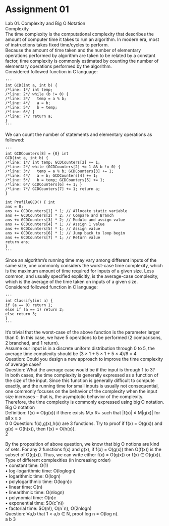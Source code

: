 # Assignment 01

Lab 01. Complexity and Big O Notation  
Complexity  
The time complexity is the computational complexity that describes the amount of 
computer time it takes to run an algorithm. In modern era, most of instructions takes 
fixed time/cycles to perform.  
Because  the  amount  of  time  taken  and  the  number  of  elementary  operations 
performed by algorithm are taken to be related by a constant factor, time complexity 
is commonly estimated by counting the number of elementary operations performed 
by the algorithm.  
Considered followed function in C language:

    '''
    int GCD(int a, int b) {  
    /*line: 1*/ int temp;  
    /*line: 2*/ while (b != 0) {  
    /*line: 3*/   temp = a % b;  
    /*line: 4*/   a = b;  
    /*line: 5*/   b = temp;  
    /*line: 6*/ }  
    /*line: 7*/ return a;  
    } 
    '''

We can count the number of statements and elementary operations as followed:  

    '''
    int GCDCounters[8] = {0} int  
    GCD(int a, int b) {  
    /*line: 1*/ int temp; GCDCounters[2] += 1;  
    /*line: 2*/ while (GCDCounters[2] += 1 && b != 0) {  
    /*line: 3*/   temp = a % b; GCDCounters[3] += 1;  
    /*line: 4*/   a = b; GCDCounters[4] += 1;  
    /*line: 5*/   b = temp; GCDCounters[5] += 1;  
    /*line: 6*/ GCDCounters[6] += 1; }  
    /*line: 7*/ GCDCounters[7] += 1; return a;  
    } 

    int ProfileGCD() { int 
    ans = 0;  
    ans += GCDCounters[1] * 1; // Allocate static variable 
    ans += GCDCounters[2] * 2; // Compare and Branch 
    ans += GCDCounters[3] * 2; // Modulo and assign value 
    ans += GCDCounters[4] * 1; // Assign 1 value 
    ans += GCDCounters[5] * 1; // Assign value 
    ans += GCDCounters[6] * 1; // Jump back to loop begin
    ans += GCDCounters[7] * 1; // Return value
    return ans;  
    }  
    '''

Since an algorithm’s running time may vary among different inputs of the same size, 
one commonly considers the worst-case time complexity, which is the maximum 
amount of time required for inputs of a given size. Less common, and usually specified 
explicitly, is the average-case complexity, which is the average of the time taken on 
inputs of a given size.  
Considered followed function in C language:  

    '''
    int Classify(int a) { 
    if (a == 0) return 1;  
    else if (a == 1) return 2; 
    else return 3;  
    }  
    '''

It’s trivial that the worst-case of the above function is the parameter larger than 0. In 
this case, we have 5 operations to be performed (2 comparisons, 2 branched, and 1 
return).  
Assume our input is in a discrete uniform distribution through 0 to 5, the average time 
complexity should be (3 × 1 + 5 × 1 + 5 × 4)/6 = 4   
Question: Could you design a new approach to improve the time complexity of 
average case?  
Question: What the average case would be if the input is through 1 to 3?  
In both cases, the time complexity is generally expressed as a function of the size of 
the input. Since this function is generally difficult to compute exactly, and the 
running time for small inputs is usually not consequential, one commonly focuses on 
the behavior of the complexity when the input size increases – that is, the 
asymptotic behavior of the complexity. Therefore, the time complexity is commonly 
expressed using big O notation.  
Big O notation  
Definition: f(x) = O(g(x)) if there exists M,x  R+ such that |f(x)| ≤ M|g(x)| for all x ≥ x   
0  0
Question: f(x),g(x),h(x) are 3 functions. Try to proof if f(x) = O(g(x)) and g(x) = 
O(h(x)), then f(x) = O(h(x)).  
2  

By the proposition of above question, we know that big O notions are kind of sets. For 
any 2 functions f(x) and g(x), if f(x) = O(g(x)) then O(f(x)) is the subset of O(g(x)). Thus, 
we can write either f(x) = O(g(x)) or f(x) ∈ O(g(x)).  
Type of different complexities (in increasing order)  
•  constant time: O(1)  
•  log-logarithmic time: O(loglogn)  
•  logarithmic time: O(logn)  
•  polylogarithmic time: O(logn)c  
•  linear time: O(n)  
•  linearithmic time: O(nlogn)  
•  polynomial time: O(n)c  
•  exponential time: $O(cˆn))  
•  factorial time: $O(n!), O(nˆn), O(2nlogn)  
Question: ∀a,b that 1 < a,b ∈ N, proof log n = O(log n).  
a  b 
3  
